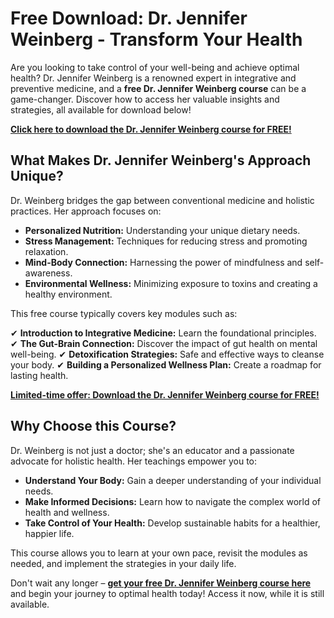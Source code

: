 # Free Download: Dr. Jennifer Weinberg - Transform Your Health

Are you looking to take control of your well-being and achieve optimal health? Dr. Jennifer Weinberg is a renowned expert in integrative and preventive medicine, and a **free Dr. Jennifer Weinberg course** can be a game-changer. Discover how to access her valuable insights and strategies, all available for download below!

[**Click here to download the Dr. Jennifer Weinberg course for FREE!**](https://udemywork.com/dr-jennifer-weinberg)

## What Makes Dr. Jennifer Weinberg's Approach Unique?

Dr. Weinberg bridges the gap between conventional medicine and holistic practices. Her approach focuses on:

*   **Personalized Nutrition:** Understanding your unique dietary needs.
*   **Stress Management:** Techniques for reducing stress and promoting relaxation.
*   **Mind-Body Connection:** Harnessing the power of mindfulness and self-awareness.
*   **Environmental Wellness:** Minimizing exposure to toxins and creating a healthy environment.

This free course typically covers key modules such as:

✔ **Introduction to Integrative Medicine:** Learn the foundational principles.
✔ **The Gut-Brain Connection:** Discover the impact of gut health on mental well-being.
✔ **Detoxification Strategies:** Safe and effective ways to cleanse your body.
✔ **Building a Personalized Wellness Plan:** Create a roadmap for lasting health.

[**Limited-time offer: Download the Dr. Jennifer Weinberg course for FREE!**](https://udemywork.com/dr-jennifer-weinberg)

## Why Choose this Course?

Dr. Weinberg is not just a doctor; she's an educator and a passionate advocate for holistic health. Her teachings empower you to:

*   **Understand Your Body:** Gain a deeper understanding of your individual needs.
*   **Make Informed Decisions:** Learn how to navigate the complex world of health and wellness.
*   **Take Control of Your Health:** Develop sustainable habits for a healthier, happier life.

This course allows you to learn at your own pace, revisit the modules as needed, and implement the strategies in your daily life.

Don't wait any longer – **[get your free Dr. Jennifer Weinberg course here](https://udemywork.com/dr-jennifer-weinberg)** and begin your journey to optimal health today! Access it now, while it is still available.
